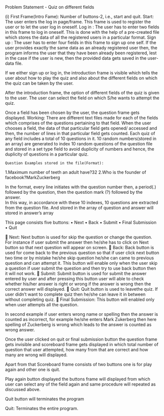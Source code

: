 Problem Statement - Quiz on different fields


(i)	First Frame(Intro Fame): Number of buttons-2, i.e., start and quit.
Start: The user enters the log in page/frame. This frame is used to register the user or to let the user log in oneself. 
	Log in : The user has to enter two fields in this frame to log in oneself. This is done with the help of a pre-created file which stores the data of all the registered users in a particular format. 
	Sign up : The user has to enter four fields in this frame to sign up one self. If the user provides exactly the same data  as an already registered user then, the program informs the user that they have been already been registered, lest in the case if the user is new, then the provided data gets saved in the user-data file. 
	
If we either sign up or log in, the introduction frame is visible which tells the user about how to play the quiz and also about the different fields on which the quiz can be taken by the user. 

After the introduction frame, the option of different fields of the quiz is given to the user. The user can select the field on which S/he wants to attempt the quiz.

Once a field has been chosen by the user, the question frame gets displayed. 
Working: There are different text files made for each of the fields which comprises of the questions pertaining to that field. When the user chooses a field, the data of that particular field gets opened/ accessed and then, the number of lines in that particular field gets counted. Each quiz of any field includes a total of 10 questions in it. 10 random numbers(stored in an array) are generated to index 10 random questions of the question file and stored in a set type field to avoid duplicity of numbers and hence, the duplicity of questions in a particular quiz. 

	Question Examples stored in the file(Format): 
1.Maximum number of teeth an adult have?32
2.Who is the founder of facebook?MarkZuckerberg

In the format, every line initiates with the question number then, a period(.) followed by the question, then the question mark (?) followed by the answer.   	
In this way, in accordance with these 10 indexes, 10 questions are extracted from the question file. And stored in the array of question and answer will stored in answer’s array

This page consists five buttons:
•	Next
•	Back
•	Submit
•	Final Submission
•	Quit

	Next: Next button is used for skip the question or change the question. For instance if user submit the answer then he/she has to click on Next button so that next question will appear on screen.
	Back: Back button is used for come back to the previous question so that if user click next button two time or by mistake he/she skip question he/she can came to previous question and can attempt it. This button will enable only when the user skip a question if user submit the question and then try to use back button then it will not work.
	Submit: Submit button is used for submit the answer entered by user and after pressing this button user will able to check whether his/her answer is right or wrong if the answer is wrong then the correct answer will displayed.
	Quit: Quit button is used to leavethe quiz. If user didn’t want to complete quiz then he/she can leave it in between without completing quiz.
	Final Submission: This button will enabled only when user attempts all the question. 

In second example if user enters wrong name or spelling then the answer is counted as incorrect, for example he/she enters Mark Zukerberg then here spelling of Zuckerberg is wrong which leads to the answer is counted as wrong answer.

Once the user clicked on quit or final submission button the question frame gets invisible and scoreboard frame gets displayed in which total number of question that user attempted, how many from that are correct and how many are wrong will displayed.

Apart from that Scoreboard frame consists of two buttons one is for play again and other one is quit.

Play again button displayed the buttons frame will displayed from which user can select any of the field again and same procedure will repeated as discussed above.

Quit button will terminates the program


Quit: Terminates the entire program.



